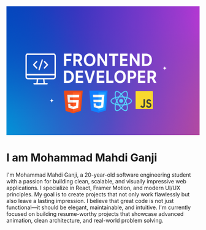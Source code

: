 <!-- Banner -->
<img src="./images/banner.png" alt="Frontend Developer Banner" />

<!-- Title -->
<h1>I am Mohammad Mahdi Ganji</h1>

<!-- Professional Intro -->
<p>
  I'm Mohammad Mahdi Ganji, a 20-year-old software engineering student with a passion for building clean, scalable, and visually impressive web applications. I specialize in React, Framer Motion, and modern UI/UX principles. My goal is to create projects that not only work flawlessly but also leave a lasting impression. I believe that great code is not just functional—it should be elegant, maintainable, and intuitive. I'm currently focused on building resume-worthy projects that showcase advanced animation, clean architecture, and real-world problem solving.
</p>
